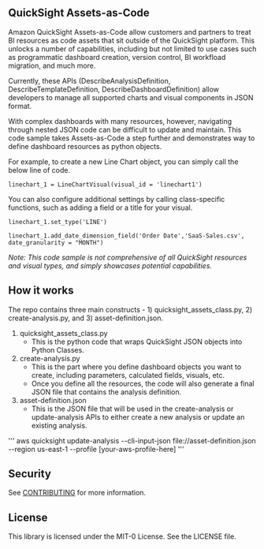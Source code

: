 ## QuickSight Assets-as-Code

Amazon QuickSight Assets-as-Code allow customers and partners to treat BI resources as code assets that sit outside of the QuickSight platform. This unlocks a number of capabilities, including but not limited to use cases such as programmatic dashboard creation, version control, BI workfload migration, and much more.

Currently, these APIs (DescribeAnalysisDefinition, DescribeTemplateDefinition, DescribeDashboardDefinition) allow developers to manage all supported charts and visual components in JSON format.

With complex dashboards with many resources, however, navigating through nested JSON code can be difficult to update and maintain. This code sample takes Assets-as-Code a step further and demonstrates way to define dashboard resources as python objects.

For example, to create a new Line Chart object, you can simply call the below line of code.
```
linechart_1 = LineChartVisual(visual_id = 'linechart1')
```
You can also configure additional settings by calling class-specific functions, such as adding a field or a title for your visual.
```
linechart_1.set_type('LINE')

linechart_1.add_date_dimension_field('Order Date','SaaS-Sales.csv', date_granularity = "MONTH")
```
*Note: This code sample is not comprehensive of all QuickSight resources and visual types, and simply showcases potential capabilities.*

## How it works

The repo contains three main constructs - 1) quicksight_assets_class.py, 2) create-analysis.py, and 3) asset-definition.json.

1. quicksight_assets_class.py
    - This is the python code that wraps QuickSight JSON objects into Python Classes.
2. create-analysis.py
    - This is the part where you define dashboard objects you want to create, including parameters, calculated fields, visuals, etc.
    - Once you define all the resources, the code will also generate a final JSON file that contains the analysis definition.
3. asset-definition.json
    - This is the JSON file that will be used in the create-analysis or update-analysis APIs to either create a new analysis or update an existing analysis.

'''
aws quicksight update-analysis --cli-input-json file://asset-definition.json --region us-east-1 --profile [your-aws-profile-here]
'''
## Security

See [CONTRIBUTING](CONTRIBUTING.md#security-issue-notifications) for more information.

## License

This library is licensed under the MIT-0 License. See the LICENSE file.

